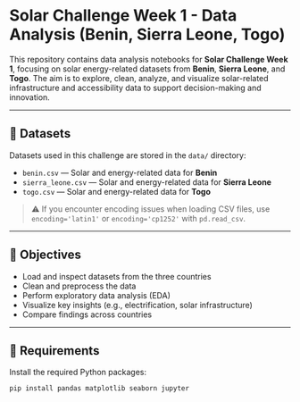 # Solar Challenge Week 1 - Data Analysis (Benin, Sierra Leone, Togo)

This repository contains data analysis notebooks for **Solar Challenge Week 1**, focusing on solar energy-related datasets from **Benin**, **Sierra Leone**, and **Togo**. The aim is to explore, clean, analyze, and visualize solar-related infrastructure and accessibility data to support decision-making and innovation.

---

## 📁 Datasets

Datasets used in this challenge are stored in the `data/` directory:

- `benin.csv` — Solar and energy-related data for **Benin**
- `sierra_leone.csv` — Solar and energy-related data for **Sierra Leone**
- `togo.csv` — Solar and energy-related data for **Togo**

> ⚠️ If you encounter encoding issues when loading CSV files, use `encoding='latin1'` or `encoding='cp1252'` with `pd.read_csv`.

---

## 🎯 Objectives

- Load and inspect datasets from the three countries
- Clean and preprocess the data
- Perform exploratory data analysis (EDA)
- Visualize key insights (e.g., electrification, solar infrastructure)
- Compare findings across countries

---

## 🧰 Requirements

Install the required Python packages:

```bash
pip install pandas matplotlib seaborn jupyter
```
